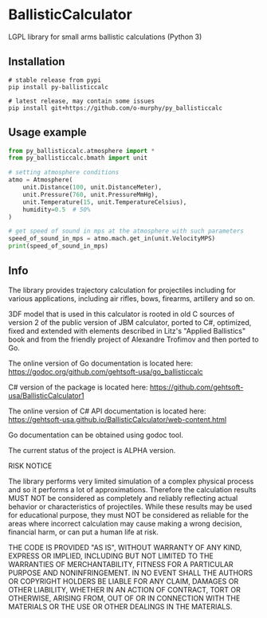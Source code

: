 # BallisticCalculator
LGPL library for small arms ballistic calculations (Python 3)

Installation
------------
    # stable release from pypi
    pip install py-ballisticcalc

    # latest release, may contain some issues
    pip install git+https://github.com/o-murphy/py_ballisticcalc

Usage example
-----
```python
from py_ballisticcalc.atmosphere import *
from py_ballisticcalc.bmath import unit

# setting atmosphere conditions
atmo = Atmosphere(
    unit.Distance(100, unit.DistanceMeter),
    unit.Pressure(760, unit.PressureMmHg),
    unit.Temperature(15, unit.TemperatureCelsius),
    humidity=0.5  # 50%
)

# get speed of sound in mps at the atmosphere with such parameters
speed_of_sound_in_mps = atmo.mach.get_in(unit.VelocityMPS)
print(speed_of_sound_in_mps)
```

Info
-----

The library provides trajectory calculation for projectiles including for various
applications, including air rifles, bows, firearms, artillery and so on.

3DF model that is used in this calculator is rooted in old C sources of version 2 of the public version of JBM
calculator, ported to C#, optimized, fixed and extended with elements described in
Litz's "Applied Ballistics" book and from the friendly project of Alexandre Trofimov
and then ported to Go.

The online version of Go documentation is located here: https://godoc.org/github.com/gehtsoft-usa/go_ballisticcalc

C# version of the package is located here: https://github.com/gehtsoft-usa/BallisticCalculator1

The online version of C# API documentation is located here: https://gehtsoft-usa.github.io/BallisticCalculator/web-content.html

Go documentation can be obtained using godoc tool.

The current status of the project is ALPHA version.

RISK NOTICE

The library performs very limited simulation of a complex physical process and so it performs a lot of approximations. Therefore the calculation results MUST NOT be considered as completely and reliably reflecting actual behavior or characteristics of projectiles. While these results may be used for educational purpose, they must NOT be considered as reliable for the areas where incorrect calculation may cause making a wrong decision, financial harm, or can put a human life at risk.

THE CODE IS PROVIDED "AS IS", WITHOUT WARRANTY OF ANY KIND, EXPRESS OR IMPLIED, INCLUDING BUT NOT LIMITED TO THE WARRANTIES OF MERCHANTABILITY, FITNESS FOR A PARTICULAR PURPOSE AND NONINFRINGEMENT. IN NO EVENT SHALL THE AUTHORS OR COPYRIGHT HOLDERS BE LIABLE FOR ANY CLAIM, DAMAGES OR OTHER LIABILITY, WHETHER IN AN ACTION OF CONTRACT, TORT OR OTHERWISE, ARISING FROM, OUT OF OR IN CONNECTION WITH THE MATERIALS OR THE USE OR OTHER DEALINGS IN THE MATERIALS.
